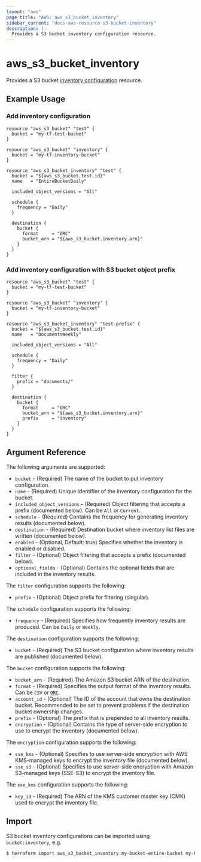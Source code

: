 ```yaml
---
layout: "aws"
page_title: "AWS: aws_s3_bucket_inventory"
sidebar_current: "docs-aws-resource-s3-bucket-inventory"
description: |-
  Provides a S3 bucket inventory configuration resource.
---
```


# aws_s3_bucket_inventory

Provides a S3 bucket [inventory configuration](https://docs.aws.amazon.com/AmazonS3/latest/dev/storage-inventory.html) resource.

## Example Usage

### Add inventory configuration

```hcl
resource "aws_s3_bucket" "test" {
  bucket = "my-tf-test-bucket"
}

resource "aws_s3_bucket" "inventory" {
  bucket = "my-tf-inventory-bucket"
}

resource "aws_s3_bucket_inventory" "test" {
  bucket = "${aws_s3_bucket.test.id}"
  name   = "EntireBucketDaily"

  included_object_versions = "All"

  schedule {
    frequency = "Daily"
  }

  destination {
    bucket {
      format     = "ORC"
      bucket_arn = "${aws_s3_bucket.inventory.arn}"
    }
  }
}
```

### Add inventory configuration with S3 bucket object prefix

```hcl
resource "aws_s3_bucket" "test" {
  bucket = "my-tf-test-bucket"
}

resource "aws_s3_bucket" "inventory" {
  bucket = "my-tf-inventory-bucket"
}

resource "aws_s3_bucket_inventory" "test-prefix" {
  bucket = "${aws_s3_bucket.test.id}"
  name   = "DocumentsWeekly"

  included_object_versions = "All"

  schedule {
    frequency = "Daily"
  }

  filter {
    prefix = "documents/"
  }

  destination {
    bucket {
      format     = "ORC"
      bucket_arn = "${aws_s3_bucket.inventory.arn}"
      prefix     = "inventory"
    }
  }
}
```

## Argument Reference

The following arguments are supported:

* `bucket` - (Required) The name of the bucket to put inventory configuration.
* `name` - (Required) Unique identifier of the inventory configuration for the bucket.
* `included_object_versions` - (Required) Object filtering that accepts a prefix (documented below). Can be `All` or `Current`.
* `schedule` - (Required) Contains the frequency for generating inventory results (documented below).
* `destination` - (Required) Destination bucket where inventory list files are written (documented below).
* `enabled` - (Optional, Default: true) Specifies whether the inventory is enabled or disabled.
* `filter` - (Optional) Object filtering that accepts a prefix (documented below).
* `optional_fields` - (Optional) Contains the optional fields that are included in the inventory results.

The `filter` configuration supports the following:

* `prefix` - (Optional) Object prefix for filtering (singular).

The `schedule` configuration supports the following:

* `frequency` - (Required) Specifies how frequently inventory results are produced. Can be `Daily` or `Weekly`.

The `destination` configuration supports the following:

* `bucket` - (Required) The S3 bucket configuration where inventory results are published (documented below).

The `bucket` configuration supports the following:

* `bucket_arn` - (Required) The Amazon S3 bucket ARN of the destination.
* `format` - (Required) Specifies the output format of the inventory results. Can be `CSV` or [`ORC`](https://orc.apache.org/).
* `account_id` - (Optional) The ID of the account that owns the destination bucket. Recommended to be set to prevent problems if the destination bucket ownership changes.
* `prefix` - (Optional) The prefix that is prepended to all inventory results.
* `encryption` - (Optional) Contains the type of server-side encryption to use to encrypt the inventory (documented below).

The `encryption` configuration supports the following:

* `sse_kms` - (Optional) Specifies to use server-side encryption with AWS KMS-managed keys to encrypt the inventory file (documented below).
* `sse_s3` - (Optional) Specifies to use server-side encryption with Amazon S3-managed keys (SSE-S3) to encrypt the inventory file.

The `sse_kms` configuration supports the following:

* `key_id` - (Required) The ARN of the KMS customer master key (CMK) used to encrypt the inventory file.

## Import

S3 bucket inventory configurations can be imported using `bucket:inventory`, e.g.

```sh
$ terraform import aws_s3_bucket_inventory.my-bucket-entire-bucket my-bucket:EntireBucket
```
